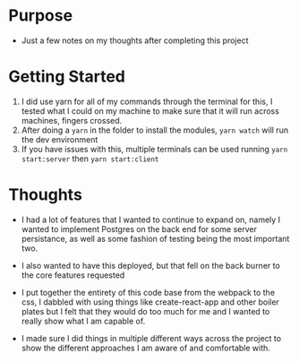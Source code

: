 # Purpose
  * Just a few notes on my thoughts after completing this project

# Getting Started
  1. I did use yarn for all of my commands through the terminal for this, I tested what I could on my machine to make sure that it will run across machines, fingers crossed.
  2. After doing a `yarn` in the folder to install the modules, `yarn watch` will run the dev environment
  3. If you have issues with this, multiple terminals can be used running `yarn start:server` then `yarn start:client`

# Thoughts
  * I had a lot of features that I wanted to continue to expand on, namely I wanted to implement Postgres on the back end for some server persistance, as well as some fashion of testing being the most important two.
  
  * I also wanted to have this deployed, but that fell on the back burner to the core features requested

  * I put together the entirety of this code base from the webpack to the css, I dabbled with using things like create-react-app and other boiler plates but I felt that they would do too much for me and I wanted to really show what I am capable of.
  
  * I made sure I did things in multiple different ways across the project to show the different approaches I am aware of and comfortable with.